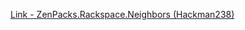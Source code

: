 [Link - ZenPacks.Rackspace.Neighbors (Hackman238)](https://github.com/Hackman238/ZenPacks.Rackspace.Neighbors)
